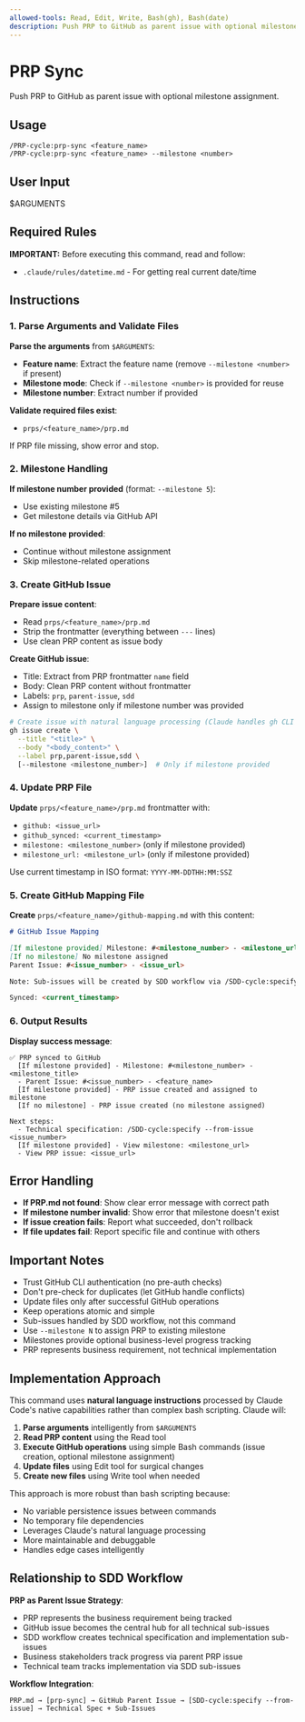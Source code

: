 ```yaml
---
allowed-tools: Read, Edit, Write, Bash(gh), Bash(date)
description: Push PRP to GitHub as parent issue with optional milestone assignment
---
```


# PRP Sync

Push PRP to GitHub as parent issue with optional milestone assignment.

## Usage

```
/PRP-cycle:prp-sync <feature_name>
/PRP-cycle:prp-sync <feature_name> --milestone <number>
```

## User Input

$ARGUMENTS

## Required Rules

**IMPORTANT:** Before executing this command, read and follow:

- `.claude/rules/datetime.md` - For getting real current date/time

## Instructions

### 1. Parse Arguments and Validate Files

**Parse the arguments** from `$ARGUMENTS`:

- **Feature name**: Extract the feature name (remove `--milestone <number>` if present)
- **Milestone mode**: Check if `--milestone <number>` is provided for reuse
- **Milestone number**: Extract number if provided

**Validate required files exist**:

- `prps/<feature_name>/prp.md`

If PRP file missing, show error and stop.

### 2. Milestone Handling

**If milestone number provided** (format: `--milestone 5`):

- Use existing milestone #5
- Get milestone details via GitHub API

**If no milestone provided**:

- Continue without milestone assignment
- Skip milestone-related operations

### 3. Create GitHub Issue

**Prepare issue content**:

- Read `prps/<feature_name>/prp.md`
- Strip the frontmatter (everything between `---` lines)
- Use clean PRP content as issue body

**Create GitHub issue**:

- Title: Extract from PRP frontmatter `name` field
- Body: Clean PRP content without frontmatter
- Labels: `prp`, `parent-issue`, `sdd`
- Assign to milestone only if milestone number was provided

```bash
# Create issue with natural language processing (Claude handles gh CLI syntax)
gh issue create \
  --title "<title>" \
  --body "<body_content>" \
  --label prp,parent-issue,sdd \
  [--milestone <milestone_number>]  # Only if milestone provided
```

### 4. Update PRP File

**Update** `prps/<feature_name>/prp.md` frontmatter with:

- `github: <issue_url>`
- `github_synced: <current_timestamp>`
- `milestone: <milestone_number>` (only if milestone provided)
- `milestone_url: <milestone_url>` (only if milestone provided)

Use current timestamp in ISO format: `YYYY-MM-DDTHH:MM:SSZ`

### 5. Create GitHub Mapping File

**Create** `prps/<feature_name>/github-mapping.md` with this content:

```markdown
# GitHub Issue Mapping

[If milestone provided] Milestone: #<milestone_number> - <milestone_url>
[If no milestone] No milestone assigned
Parent Issue: #<issue_number> - <issue_url>

Note: Sub-issues will be created by SDD workflow via /SDD-cycle:specify --from-issue <issue_number>

Synced: <current_timestamp>
```

### 6. Output Results

**Display success message**:

```
✅ PRP synced to GitHub
  [If milestone provided] - Milestone: #<milestone_number> - <milestone_title>
  - Parent Issue: #<issue_number> - <feature_name>
  [If milestone provided] - PRP issue created and assigned to milestone
  [If no milestone] - PRP issue created (no milestone assigned)

Next steps:
  - Technical specification: /SDD-cycle:specify --from-issue <issue_number>
  [If milestone provided] - View milestone: <milestone_url>
  - View PRP issue: <issue_url>
```

## Error Handling

- **If PRP.md not found**: Show clear error message with correct path
- **If milestone number invalid**: Show error that milestone doesn't exist
- **If issue creation fails**: Report what succeeded, don't rollback
- **If file updates fail**: Report specific file and continue with others

## Important Notes

- Trust GitHub CLI authentication (no pre-auth checks)
- Don't pre-check for duplicates (let GitHub handle conflicts)
- Update files only after successful GitHub operations
- Keep operations atomic and simple
- Sub-issues handled by SDD workflow, not this command
- Use `--milestone N` to assign PRP to existing milestone
- Milestones provide optional business-level progress tracking
- PRP represents business requirement, not technical implementation

## Implementation Approach

This command uses **natural language instructions** processed by Claude Code's native capabilities rather than complex bash scripting. Claude will:

1. **Parse arguments** intelligently from `$ARGUMENTS`
2. **Read PRP content** using the Read tool
3. **Execute GitHub operations** using simple Bash commands (issue creation, optional milestone assignment)
4. **Update files** using Edit tool for surgical changes
5. **Create new files** using Write tool when needed

This approach is more robust than bash scripting because:

- No variable persistence issues between commands
- No temporary file dependencies
- Leverages Claude's natural language processing
- More maintainable and debuggable
- Handles edge cases intelligently

## Relationship to SDD Workflow

**PRP as Parent Issue Strategy**:

- PRP represents the business requirement being tracked
- GitHub issue becomes the central hub for all technical sub-issues
- SDD workflow creates technical specification and implementation sub-issues
- Business stakeholders track progress via parent PRP issue
- Technical team tracks implementation via SDD sub-issues

**Workflow Integration**:

```
PRP.md → [prp-sync] → GitHub Parent Issue → [SDD-cycle:specify --from-issue] → Technical Spec + Sub-Issues
```
